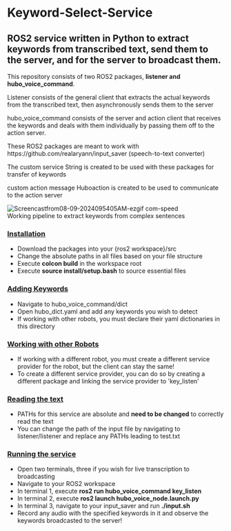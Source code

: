 <h1>Keyword-Select-Service</h1>

<h2>ROS2 service written in Python to extract keywords from transcribed text, send them to the server, and for the server to broadcast them.</h2>

<p>This repository consists of two ROS2 packages, <b>listener and hubo_voice_command</b>.</p>
<p>Listener consists of the general client that extracts the actual keywords from the transcribed text, then asynchronously sends them to the server</p>
<p>hubo_voice_command consists of the server and action client that receives the keywords and deals with them individually by passing them off to the action server.</p>
<p>These ROS2 packages are meant to work with https://github.com/realaryann/input_saver (speech-to-text converter)</p>
<p>The custom service String is created to be used with these packages for transfer of keywords</p>
<p>custom action message Huboaction is created to be used to communicate to the action server</p>

![Screencastfrom08-09-2024095405AM-ezgif com-speed](https://github.com/user-attachments/assets/036e9f6b-25d6-4eb1-a42a-19fdd17beb86)
<br>Working pipeline to extract keywords from complex sentences

<h3><ins>Installation</ins></h3>
<ul>
  <li>Download the  packages into your {ros2 workspace}/src</li>
  <li>Change the absolute paths in all files based on your file structure</li>
  <li>Execute <b>colcon build</b> in the workspace root</li>
  <li>Execute <b>source install/setup.bash</b> to source essential files</li>
</ul>

<h3><ins>Adding Keywords</ins></h3>
<ul>
  <li>Navigate to hubo_voice_command/dict</li>
  <li>Open hubo_dict.yaml and add any keywords you wish to detect</li>
  <li>If working with other robots, you must declare their yaml dictionaries in this directory</li>
</ul>

<h3><ins>Working with other Robots</ins></h3>
<ul>
  <li>If working with a different robot, you must create a different service provider for the robot, but the client can stay the same!</li>
  <li>To create a different service provider, you can do so by creating a different package and linking the service provider to 'key_listen'</li>
</ul>

<h3><ins>Reading the text</ins></h3>
<ul>
  <li>PATHs for this service are absolute and <b>need to be changed</b> to correctly read the text</li>
  <li>You can change the path of the input file by navigating to listener/listener and replace any PATHs leading to test.txt</li>
</ul>

<h3><ins>Running the service</ins></h3>
<ul>
  <li>Open two terminals, three if you wish for live transcription to broadcasting</li>
  <li>Navigate to your ROS2 workspace</li>
  <li>In terminal 1, execute <b>ros2 run hubo_voice_command key_listen</b></li>
  <li>In terminal 2, execute <b>ros2 launch hubo_voice_node.launch.py</b></li>
  <li>In terminal 3, navigate to your input_saver and run <b>./input.sh</b></li>
  <li>Record any audio with the specified keywords in it and observe the keywords broadcasted to the server!</li>
</ul>
